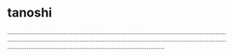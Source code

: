 # tanoshi
.................................................................................................................................................................................................................................................................................................................................................